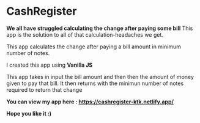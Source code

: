 # CashRegister

<b> We all have struggled calculating the change after paying some bill</b>
This app is the solution to all of that calculation-headaches we get.

This app calculates the change after paying a bill amount in minimum number of notes.

I created this app using <b>Vanilla JS</b>

This app takes in input the bill amount and then then the amount of money given to pay that bill.
It then returns with the minimun number of notes required to return that change

<b>You can view my app here : https://cashregister-ktk.netlify.app/ <b>

Hope you like it :)
